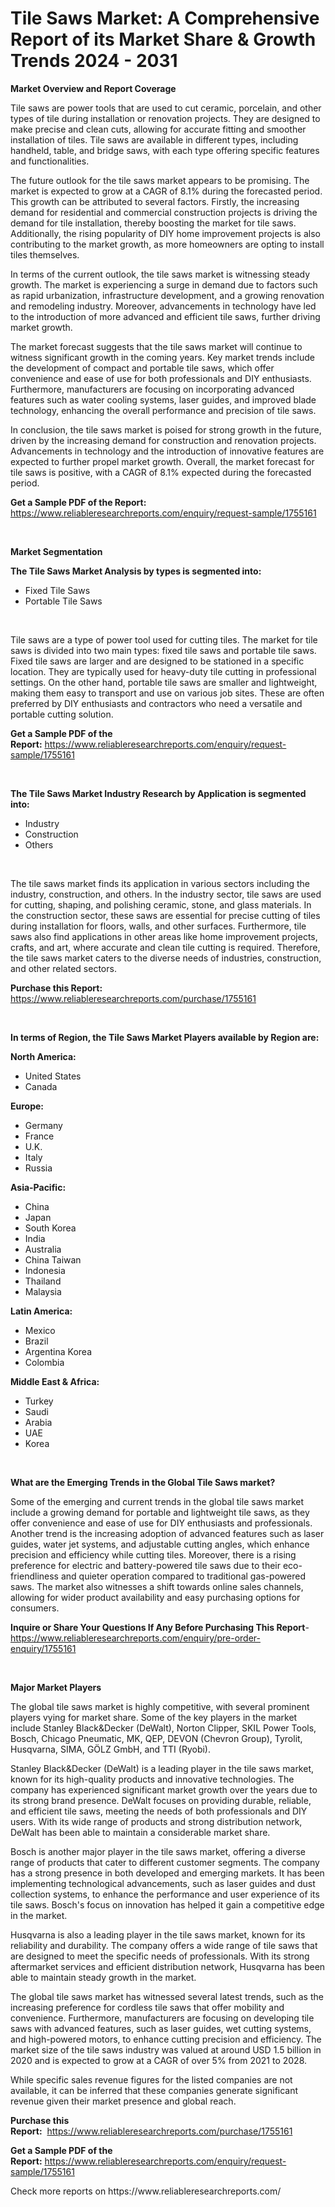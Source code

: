 <p><h1>Tile Saws Market: A Comprehensive Report of its Market Share & Growth Trends 2024 - 2031</h1></p><p><strong>Market Overview and Report Coverage</strong></p>
<p><p>Tile saws are power tools that are used to cut ceramic, porcelain, and other types of tile during installation or renovation projects. They are designed to make precise and clean cuts, allowing for accurate fitting and smoother installation of tiles. Tile saws are available in different types, including handheld, table, and bridge saws, with each type offering specific features and functionalities.</p><p>The future outlook for the tile saws market appears to be promising. The market is expected to grow at a CAGR of 8.1% during the forecasted period. This growth can be attributed to several factors. Firstly, the increasing demand for residential and commercial construction projects is driving the demand for tile installation, thereby boosting the market for tile saws. Additionally, the rising popularity of DIY home improvement projects is also contributing to the market growth, as more homeowners are opting to install tiles themselves.</p><p>In terms of the current outlook, the tile saws market is witnessing steady growth. The market is experiencing a surge in demand due to factors such as rapid urbanization, infrastructure development, and a growing renovation and remodeling industry. Moreover, advancements in technology have led to the introduction of more advanced and efficient tile saws, further driving market growth.</p><p>The market forecast suggests that the tile saws market will continue to witness significant growth in the coming years. Key market trends include the development of compact and portable tile saws, which offer convenience and ease of use for both professionals and DIY enthusiasts. Furthermore, manufacturers are focusing on incorporating advanced features such as water cooling systems, laser guides, and improved blade technology, enhancing the overall performance and precision of tile saws.</p><p>In conclusion, the tile saws market is poised for strong growth in the future, driven by the increasing demand for construction and renovation projects. Advancements in technology and the introduction of innovative features are expected to further propel market growth. Overall, the market forecast for tile saws is positive, with a CAGR of 8.1% expected during the forecasted period.</p></p>
<p><strong>Get a Sample PDF of the Report:</strong> <a href="https://www.reliableresearchreports.com/enquiry/request-sample/1755161">https://www.reliableresearchreports.com/enquiry/request-sample/1755161</a></p>
<p>&nbsp;</p>
<p><strong>Market Segmentation</strong></p>
<p><strong>The Tile Saws Market Analysis by types is segmented into:</strong></p>
<p><ul><li>Fixed Tile Saws</li><li>Portable Tile Saws</li></ul></p>
<p>&nbsp;</p>
<p><p>Tile saws are a type of power tool used for cutting tiles. The market for tile saws is divided into two main types: fixed tile saws and portable tile saws. Fixed tile saws are larger and are designed to be stationed in a specific location. They are typically used for heavy-duty tile cutting in professional settings. On the other hand, portable tile saws are smaller and lightweight, making them easy to transport and use on various job sites. These are often preferred by DIY enthusiasts and contractors who need a versatile and portable cutting solution.</p></p>
<p><strong>Get a Sample PDF of the Report:</strong>&nbsp;<a href="https://www.reliableresearchreports.com/enquiry/request-sample/1755161">https://www.reliableresearchreports.com/enquiry/request-sample/1755161</a></p>
<p>&nbsp;</p>
<p><strong>The Tile Saws Market Industry Research by Application is segmented into:</strong></p>
<p><ul><li>Industry</li><li>Construction</li><li>Others</li></ul></p>
<p>&nbsp;</p>
<p><p>The tile saws market finds its application in various sectors including the industry, construction, and others. In the industry sector, tile saws are used for cutting, shaping, and polishing ceramic, stone, and glass materials. In the construction sector, these saws are essential for precise cutting of tiles during installation for floors, walls, and other surfaces. Furthermore, tile saws also find applications in other areas like home improvement projects, crafts, and art, where accurate and clean tile cutting is required. Therefore, the tile saws market caters to the diverse needs of industries, construction, and other related sectors.</p></p>
<p><strong>Purchase this Report:</strong>&nbsp; <a href="https://www.reliableresearchreports.com/purchase/1755161">https://www.reliableresearchreports.com/purchase/1755161</a></p>
<p>&nbsp;</p>
<p><strong>In terms of Region, the Tile Saws Market Players available by Region are:</strong></p>
<p>
    <p> <strong> North America: </strong>
        <ul>
            <li>United States</li>
            <li>Canada</li>
        </ul>
        </p> 
    <p> <strong> Europe: </strong>
        <ul>
            <li>Germany</li>
            <li>France</li>
            <li>U.K.</li>
            <li>Italy</li>
            <li>Russia</li>
        </ul>
        </p> 
    <p> <strong> Asia-Pacific: </strong>
        <ul>
            <li>China</li>
            <li>Japan</li>
            <li>South Korea</li>
            <li>India</li>
            <li>Australia</li>
            <li>China Taiwan</li>
            <li>Indonesia</li>
            <li>Thailand</li>
            <li>Malaysia</li>
        </ul>
        </p> 
    <p> <strong> Latin America: </strong>
        <ul>
            <li>Mexico</li>
            <li>Brazil</li>
            <li>Argentina Korea</li>
            <li>Colombia</li>
        </ul>
        </p> 
    <p> <strong> Middle East & Africa: </strong>
        <ul>
            <li>Turkey</li>
            <li>Saudi</li>
            <li>Arabia</li>
            <li>UAE</li>
            <li>Korea</li>
        </ul>
    </p>
    </p>
<p>&nbsp;</p>
<p><strong>What are the Emerging Trends in the Global Tile Saws market?</strong></p>
<p><p>Some of the emerging and current trends in the global tile saws market include a growing demand for portable and lightweight tile saws, as they offer convenience and ease of use for DIY enthusiasts and professionals. Another trend is the increasing adoption of advanced features such as laser guides, water jet systems, and adjustable cutting angles, which enhance precision and efficiency while cutting tiles. Moreover, there is a rising preference for electric and battery-powered tile saws due to their eco-friendliness and quieter operation compared to traditional gas-powered saws. The market also witnesses a shift towards online sales channels, allowing for wider product availability and easy purchasing options for consumers.</p></p>
<p><strong>Inquire or Share Your Questions If Any Before Purchasing This Report</strong>- <a href="https://www.reliableresearchreports.com/enquiry/pre-order-enquiry/1755161">https://www.reliableresearchreports.com/enquiry/pre-order-enquiry/1755161</a></p>
<p>&nbsp;</p>
<p><strong>Major Market Players</strong></p>
<p><p>The global tile saws market is highly competitive, with several prominent players vying for market share. Some of the key players in the market include Stanley Black&Decker (DeWalt), Norton Clipper, SKIL Power Tools, Bosch, Chicago Pneumatic, MK, QEP, DEVON (Chevron Group), Tyrolit, Husqvarna, SIMA, GÖLZ GmbH, and TTI (Ryobi).</p><p>Stanley Black&Decker (DeWalt) is a leading player in the tile saws market, known for its high-quality products and innovative technologies. The company has experienced significant market growth over the years due to its strong brand presence. DeWalt focuses on providing durable, reliable, and efficient tile saws, meeting the needs of both professionals and DIY users. With its wide range of products and strong distribution network, DeWalt has been able to maintain a considerable market share.</p><p>Bosch is another major player in the tile saws market, offering a diverse range of products that cater to different customer segments. The company has a strong presence in both developed and emerging markets. It has been implementing technological advancements, such as laser guides and dust collection systems, to enhance the performance and user experience of its tile saws. Bosch's focus on innovation has helped it gain a competitive edge in the market.</p><p>Husqvarna is also a leading player in the tile saws market, known for its reliability and durability. The company offers a wide range of tile saws that are designed to meet the specific needs of professionals. With its strong aftermarket services and efficient distribution network, Husqvarna has been able to maintain steady growth in the market.</p><p>The global tile saws market has witnessed several latest trends, such as the increasing preference for cordless tile saws that offer mobility and convenience. Furthermore, manufacturers are focusing on developing tile saws with advanced features, such as laser guides, wet cutting systems, and high-powered motors, to enhance cutting precision and efficiency. The market size of the tile saws industry was valued at around USD 1.5 billion in 2020 and is expected to grow at a CAGR of over 5% from 2021 to 2028.</p><p>While specific sales revenue figures for the listed companies are not available, it can be inferred that these companies generate significant revenue given their market presence and global reach.</p></p>
<p><strong>Purchase this Report:</strong>&nbsp;&nbsp;<a href="https://www.reliableresearchreports.com/purchase/1755161">https://www.reliableresearchreports.com/purchase/1755161</a></p>
<p></p>
<p><strong>Get a Sample PDF of the Report:</strong>&nbsp;<a href="https://www.reliableresearchreports.com/enquiry/request-sample/1755161">https://www.reliableresearchreports.com/enquiry/request-sample/1755161</a></p>
<p>Check more reports on https://www.reliableresearchreports.com/</p>